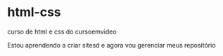 # html-css
 curso de html e css do cursoemvideo

 Estou aprendendo a criar sitesd e agora vou gerenciar meus repositório
